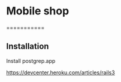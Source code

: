 # Mobile shop
===========

## Installation

Install postgrep.app

https://devcenter.heroku.com/articles/rails3